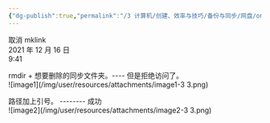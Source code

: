 ```yaml
---
{"dg-publish":true,"permalink":"/3 计算机/创建、效率与技巧/备份与同步/网盘/onedrive/取消mklink/","title":"取消mklink"}
---
```



取消 mklink  
2021 年 12 月 16 日  
9:41

rmdir + 想要删除的同步文件夹。---- 但是拒绝访问了。  
![image1](/img/user/resources/attachments/image1-3 3.png)

路径加上引号。 -------- 成功  
![image2](/img/user/resources/attachments/image2-3 3.png)